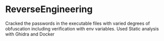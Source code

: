 # ReverseEngineering
Cracked the passwords in the executable files with varied degrees of obfuscation including verification with env variables. Used Static analysis with Ghidra and Docker
